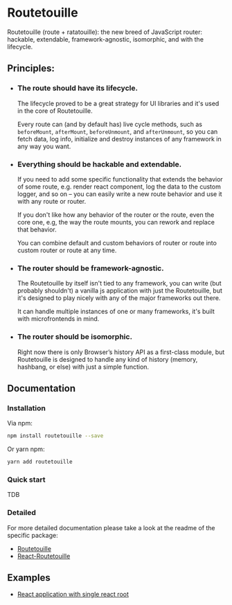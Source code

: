 # Routetouille

Routetouille (route + ratatouille): the new breed of JavaScript router: hackable, extendable, framework-agnostic, isomorphic, and with the lifecycle.

## Principles:

* ### The route should have its lifecycle.

    The lifecycle proved to be a great strategy for UI libraries and it's used in the core of Routetouille.

    Every route can (and by default has) live cycle methods, such as `beforeMount`, `afterMount`, `beforeUnmount`, and `afterUnmount`, so you can fetch data, log info, initialize and destroy instances of any framework in any way you want.

* ### Everything should be hackable and extendable.

    If you need to add some specific functionality that extends the behavior of some route, e.g. render react component, log the data to the custom logger, and so on – you can easily write a new route behavior and use it with any route or router.

    If you don't like how any behavior of the router or the route, even the core one, e.g, the way the route mounts, you can rework and replace that behavior.

    You can combine default and custom behaviors of router or route into custom router or route at any time.

* ### The router should be framework-agnostic.

    The Routetouille by itself isn't tied to any framework, you can write (but probably shouldn't) a vanilla js application with just the Routetouille, but it's designed to play nicely with any of the major frameworks out there.
    
    It can handle multiple instances of one or many frameworks, it's built with microfrontends in mind.

* ### The router should be isomorphic.

    Right now there is only Browser’s history API as a first-class module, but Routetouille is designed to handle any kind of history (memory, hashbang, or else) with just a simple function.

## Documentation

### Installation

Via npm:
```sh
npm install routetouille --save
```

Or yarn npm:
```sh
yarn add routetouille
```

### Quick start

TDB

### Detailed

For more detailed documentation please take a look at the readme of the specific package:

* [Routetouille](packages/routetouille)
* [React-Routetouille](packages/react-routetouille)

## Examples

* [React application with single react root](examples/react) 